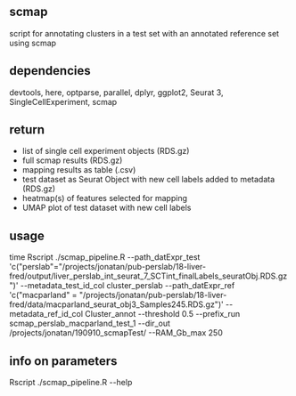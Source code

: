 ## scmap
script for annotating clusters in a test set with an annotated reference set using scmap

## dependencies 
devtools, here, optparse, parallel, dplyr, ggplot2, Seurat 3, SingleCellExperiment, scmap

## return 
* list of single cell experiment objects (RDS.gz)
* full scmap results (RDS.gz)
* mapping results as table (.csv)
* test dataset as Seurat Object with new cell labels added to metadata (RDS.gz)
* heatmap(s) of features selected for mapping
* UMAP plot of test dataset with new cell labels

## usage

time Rscript ./scmap_pipeline.R --path_datExpr_test 'c("perslab"="/projects/jonatan/pub-perslab/18-liver-fred/output/liver_perslab_int_seurat_7_SCTint_finalLabels_seuratObj.RDS.gz")'  --metadata_test_id_col cluster_perslab  --path_datExpr_ref 'c("macparland" = "/projects/jonatan/pub-perslab/18-liver-fred/data/macparland_seurat_obj3_Samples245.RDS.gz")' --metadata_ref_id_col Cluster_annot  --threshold 0.5  --prefix_run scmap_perslab_macparland_test_1 --dir_out /projects/jonatan/190910_scmapTest/ --RAM_Gb_max 250

## info on parameters
Rscript ./scmap_pipeline.R --help 
